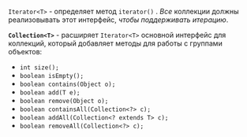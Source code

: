 `Iterator<T>` -  определяет метод `iterator()` . _Все_ коллекции должны реализовывать этот интерфейс, _чтобы поддерживать итерацию_. 

**`Collection<T>`** - расширяет `Iterator<T>` основной интерфейс для коллекций, который добавляет методы для работы с группами объектов: 
- `int size(); `
- `boolean isEmpty();`
- `boolean contains(Object o);`
- `boolean add(T e); `
- `boolean remove(Object o);`
- `boolean containsAll(Collection<?> c);`
- `boolean addAll(Collection<? extends T> c);`
- `boolean removeAll(Collection<?> c);`
